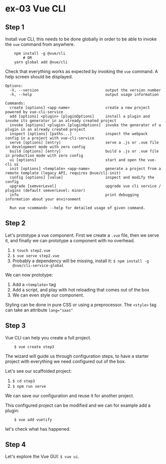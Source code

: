 # ex-03 Vue CLI

## Step 1

Install vue CLI, this needs to be done globally in order to be able to invoke the `vue` command from anywhere.

```
    npm install -g @vue/cli
        # OR
    yarn global add @vue/cli
```

Check that everything works as expected by invoking the `vue` command. A help screen should be displayed.

```
Options:
  -V, --version                              output the version number
  -h, --help                                 output usage information

Commands:
  create [options] <app-name>                create a new project powered by vue-cli-service
  add [options] <plugin> [pluginOptions]     install a plugin and invoke its generator in an already created project
  invoke [options] <plugin> [pluginOptions]  invoke the generator of a plugin in an already created project
  inspect [options] [paths...]               inspect the webpack config in a project with vue-cli-service
  serve [options] [entry]                    serve a .js or .vue file in development mode with zero config
  build [options] [entry]                    build a .js or .vue file in production mode with zero config
  ui [options]                               start and open the vue-cli ui
  init [options] <template> <app-name>       generate a project from a remote template (legacy API, requires @vue/cli-init)
  config [options] [value]                   inspect and modify the config
  upgrade [semverLevel]                      upgrade vue cli service / plugins (default semverLevel: minor)
  info                                       print debugging information about your environment

  Run vue <command> --help for detailed usage of given command.

```

## Step 2

Let's prototype a vue component. First we create a `.vue` file, then we serve it, and finally we can prototype a component with no overhead.

1. `$ touch step2.vue`
2. `$ vue serve step2.vue`
3. Probably a dependency will be missing, install it: `$ npm install -g @vue/cli-service-global`

We can now prototype:

1. Add a `<template>` tag
2. Add a script, and play with hot reloading that comes out of the box
3. We can even style our component.

Styling can be done in pure CSS or using a preprocessor. The `<style>` tag can take an attribute `lang="saas"`

## Step 3

Vue CLI can help you create a full project.

```
    $ vue create step3
```

The wizard will guide us through configuration steps, to have a starter project with everything we need configured out of the box.

Let's see our scaffolded project:

1. `$ cd step3`
2. `$ npm run serve`

We can save our configuration and reuse it for another project.

This configured project can be modified and we can for example add a plugin:

```
    $ vue add vuetify
```

let's check what has happened.

## Step 4

Let's explore the Vue GUI: `$ vue ui`.
